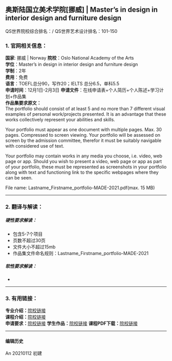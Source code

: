 ## 奥斯陆国立美术学院[挪威] | Master’s in design in interior design and furniture design

QS世界院校综合排名：/
QS世界艺术设计排名：101-150

### 1. 官网相关信息：

**国家**: 挪威 | Norway
**院校**：Oslo National Academy of the Arts  
**学位**：Master’s in design in interior design and furniture design  
**学制**：2年  
**费用**：免费  
**语言**：TOEFL总分90，写作20；IELTS 总分6.5，单科5.5  
**申请时间**：12月1日-2月3日
**申请文件**：在线申请表+个人简历+个人陈述+学习计划+作品集  
**作品集要求原文：**   
The portfolio should consist of at least 5 and no more than 7 different visual examples of personal work/projects presented. It is an advantage that these works collectively represent your abilities and skills.

Your portfolio must appear as one document with multiple pages. Max. 30 pages.
Compressed to screen viewing. Your portfolio will be assessed on screen by the admission committee, therefor it must be suitably navigable with considered use of text.

Your portfolio may contain works in any media you choose, i.e. video, web page or app. Should you wish to present a video, web page or app as part of your portfolio, these must be represented as screenshots in your portfolio along with text and functioning link to the specific webpages where they can be seen.

File name: Lastname_Firstname_portfolio-MADE-2021.pdf(max. 15 MB)



---


### 2. 翻译与解读：

##### 硬性要求解读：
- 包含5-7个项目
- 页数不超过30页
- 文件大小不超过15mb
- 作品集文件命名规则：Lastname_Firstname_portfolio-MADE-2021  


##### 软性要求解读：
-


---


### 3. 有用链接：

**专业介绍：**[院校链接](https://khio.no/en/studies/design#admissions-made)  
**课程介绍：**[院校链接](https://www.konstfack.se/en/Education/Masters-Degree-Programmes/Design/Spatial-Design/Course-descriptions-/)  
**申请要求：**[院校链接](https://khio.no/en/studies/design#admissions-made)
**学生作品：**[院校链接](https://imkhio.no/)
**课程PDF下载：**[院校链接](https://khio.no/system/resources/W1siZiIsIjIwMTgvMTEvMTMvMTVfMzZfMTFfOTM1X0N1cnJpY3VsdW1fZm9yX01hc3Rlcl9pbl9EZXNpZ25fcHJfMjMuMTAuMjAxOC5wZGYiXV0/Curriculum%20for%20Master%20in%20Design%20pr%2023.10.2018.pdf)  


---


#### 编辑历史

An 20210112 初建  
